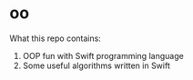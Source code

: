 # oo

What this repo contains:
1. OOP fun with Swift programming language
2. Some useful algorithms written in Swift


